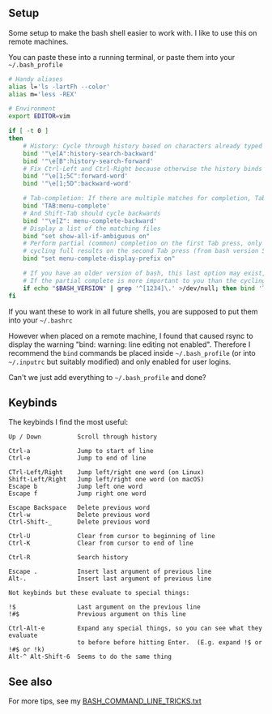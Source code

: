 ## Setup

Some setup to make the bash shell easier to work with.  I like to use this on remote machines.

You can paste these into a running terminal, or paste them into your `~/.bash_profile`

```bash
# Handy aliases
alias l='ls -lartFh --color'
alias m='less -REX'

# Environment
export EDITOR=vim

if [ -t 0 ]
then
    # History: Cycle through history based on characters already typed on the line
    bind '"\e[A":history-search-backward'
    bind '"\e[B":history-search-forward'
    # Fix Ctrl-Left and Ctrl-Right because otherwise the history binds break them
    bind '"\e[1;5C":forward-word'
    bind '"\e[1;5D":backward-word'

    # Tab-completion: If there are multiple matches for completion, Tab should first display a list, then cycle through them
    bind 'TAB:menu-complete'
    # And Shift-Tab should cycle backwards
    bind '"\e[Z": menu-complete-backward'
    # Display a list of the matching files
    bind "set show-all-if-ambiguous on"
    # Perform partial (common) completion on the first Tab press, only start
    # cycling full results on the second Tab press (from bash version 5)
    bind "set menu-complete-display-prefix on"

    # If you have an older version of bash, this last option may exist, but it is not honoured when menu-complete is used.  Instead of the initial partial complete, it will immediately start cycling the full matches
    # If the partial complete is more important to you than the cycling, then you may prefer to disable cycling, by not using menu-complete
    if echo "$BASH_VERSION" | grep '^[1234]\.' >/dev/null; then bind 'TAB:complete'; fi
fi
```

If you want these to work in all future shells, you are supposed to put them into your `~/.bashrc`

However when placed on a remote machine, I found that caused rsync to display the warning "bind: warning: line editing not enabled".  Therefore I recommend the `bind` commands be placed inside `~/.bash_profile` (or into `~/.inputrc` but suitably modified) and only enabled for user logins.

Can't we just add everything to `~/.bash_profile` and done?

## Keybinds

The keybinds I find the most useful:

```
Up / Down          Scroll through history

Ctrl-a             Jump to start of line
Ctrl-e             Jump to end of line

CTrl-Left/Right    Jump left/right one word (on Linux)
Shift-Left/Right   Jump left/right one word (on macOS)
Escape b           Jump left one word
Escape f           Jump right one word

Escape Backspace   Delete previous word
Ctrl-w             Delete previous word
Ctrl-Shift-_       Delete previous word

Ctrl-U             Clear from cursor to beginning of line
Ctrl-K             Clear from cursor to end of line

Ctrl-R             Search history

Escape .           Insert last argument of previous line
Alt-.              Insert last argument of previous line

Not keybinds but these evaluate to special things:

!$                 Last argument on the previous line
!#$                Previous argument on this line

Ctrl-Alt-e         Expand any special things, so you can see what they evaluate
                   to before before hitting Enter.  (E.g. expand !$ or !#$ or !k)
Alt-^ Alt-Shift-6  Seems to do the same thing
```

## See also

For more tips, see my [BASH_COMMAND_LINE_TRICKS.txt](https://github.com/joeytwiddle/jsh/blob/master/code/shellscript/BASH_COMMAND_LINE_TRICKS.txt)
